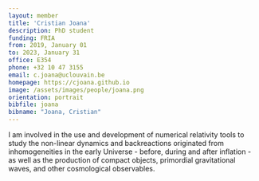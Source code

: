 ```yaml
---
layout: member
title: 'Cristian Joana'
description: PhD student
funding: FRIA
from: 2019, January 01
to: 2023, January 31
office: E354
phone: +32 10 47 3155
email: c.joana@uclouvain.be
homepage: https://cjoana.github.io
image: /assets/images/people/joana.png
orientation: portrait
bibfile: joana
bibname: "Joana, Cristian"
---
```


I am involved in the use and development of numerical relativity tools
to study the non-linear dynamics and backreactions originated from
inhomogeneities in the early Universe - before, during and after
inflation - as well as the production of compact objects, primordial
gravitational waves, and other cosmological observables.
